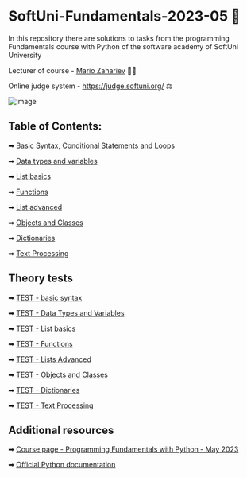 # SoftUni-Fundamentals-2023-05 🏫
In this repository there are solutions to tasks from the programming Fundamentals course with Python of the software academy of SoftUni University 

Lecturer of course - [Mario Zahariev](https://www.linkedin.com/in/mario-zahariev-753a7b202/) 🐱‍🚀

Online judge system - https://judge.softuni.org/ ⚖

![image](https://user-images.githubusercontent.com/68993494/185683680-bcfefe65-88fb-4192-b0b2-ff9130c39487.png)

## Table of Contents:
➡ [Basic Syntax, Conditional Statements and Loops](https://github.com/zahariev-webbersof/python-fundamentals-05-2023/tree/main/basic_syntax_conditional_statements_and_loops)

➡ [Data types and variables](https://github.com/zahariev-webbersof/python-fundamentals-05-2023/tree/main/data_types_and_variables)

➡ [List basics](https://github.com/zahariev-webbersof/python-fundamentals-05-2023/tree/main/list_basics)

➡ [Functions](https://github.com/zahariev-webbersof/python-fundamentals-05-2023/tree/main/functions)

➡ [List advanced](https://github.com/zahariev-webbersof/python-fundamentals-05-2023/tree/main/list_advanced)

➡ [Objects and Classes](https://github.com/zahariev-webbersof/python-fundamentals-05-2023/tree/main/classes_and_objects)

➡ [Dictionaries](https://github.com/zahariev-webbersof/python-fundamentals-05-2023/tree/main/dictionaries)

➡ [Text Processing](https://github.com/zahariev-webbersof/python-fundamentals-05-2023)

## Theory tests
➡ [TEST - basic syntax](https://github.com/zahariev-webbersof/python-fundamentals-05-2023/blob/main/Test%20-%20Basic%20syntax%2C%20conditional%20statements%20and%20loops)  

➡ [TEST - Data Types and Variables](https://github.com/zahariev-webbersof/python-fundamentals-05-2023/blob/main/Test%20-%20Data%20types%20and%20variables) 

➡ [TEST - List basics](https://github.com/zahariev-webbersof/python-fundamentals-05-2023/blob/main/Test%20-%20List%20basics) 

➡ [TEST - Functions](https://github.com/zahariev-webbersof/python-fundamentals-05-2023/blob/main/Test%20-%20Functions)

➡ [TEST - Lists Advanced](https://github.com/zahariev-webbersof/python-fundamentals-05-2023/blob/main/Test%20-%20List%20advanced)

➡ [TEST - Objects and Classes](https://github.com/zahariev-webbersof/python-fundamentals-05-2023/blob/main/Test%20-%20Objects%20and%20Classes)

➡ [TEST - Dictionaries](https://github.com/zahariev-webbersof/python-fundamentals-05-2023/blob/main/Test%20-%20Dictionaries)

➡ [TEST - Text Processing](https://github.com/zahariev-webbersof/python-fundamentals-05-2023/blob/main/Test%20-%20Text%20processing)

## Additional resources

➡ [Course page - Programming Fundamentals with Python - May 2023](https://softuni.bg/trainings/4097/programming-fundamentals-with-python-may-2023)

➡ [Official Python documentation](https://docs.python.org/3/)
